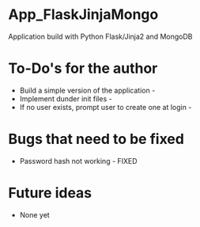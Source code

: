 # App_FlaskJinjaMongo
Application build with Python Flask/Jinja2 and MongoDB

# To-Do's for the author
- Build a simple version of the application - 
- Implement dunder init files - 
- If no user exists, prompt user to create one at login - 

# Bugs that need to be fixed
- Password hash not working - FIXED

# Future ideas
- None yet